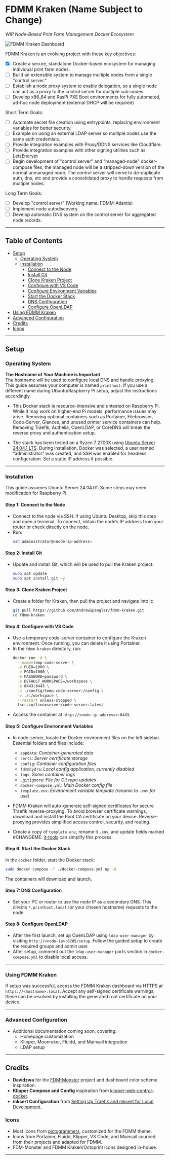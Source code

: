 
# FDMM Kraken (Name Subject to Change)

*WIP Node-Based Print Farm Management Docker Ecosystem*

![FDMM Kraken Dashboard](https://raw.githubusercontent.com/AndrewSpangler/fdmm-kraken/refs/heads/main/docu/screenshot.png)

FDMM Kraken is an evolving project with these key objectives:
 - [x] Create a secure, standalone Docker-based ecosystem for managing individual print farm nodes.
 - [ ] Build an extensible system to manage multiple nodes from a single "control server."
 - [ ] Establish a node proxy system to enable delegation, so a single node can act as a proxy to the control server for multiple sub-nodes.
 - [ ] Develop x86_64 and RasPi PXE Boot environments for fully automated, ad-hoc node deployment (external DHCP will be required)

Short Term Goals:
 - [ ] Automate secret file creation using entrypoints, replacing environment variables for better security.
 - [ ] Example on using an external LDAP server so multiple nodes use the same auth credentials.
 - [ ] Provide integration examples with Proxy/DDNS services like Cloudflare. 
 - [ ] Provide integration examples with other signing utilities such as LetsEncrypt
 - [ ] Begin development of "control server" and "managed-node" docker-compose files, the managed node will be a stripped-down version of the normal unmanaged node. The control server will serve to de-duplicate auth, dns, etc and provide a consolidated proxy to handle requests from multiple nodes.

Long Term Goals:
 - [ ] Develop "control server" (Working name: FDMM-Atlantis)
 - [ ] Implement node autodiscovery.
 - [ ] Develop automatic DNS system on the control server for aggregated node records.

---

## Table of Contents

- [Setup](#setup)
  - [Operating System](#operating-system)
  - [Installation](#installation)
    - [Connect to the Node](#step-1-connect-to-the-node)
    - [Install Git](#step-2-install-git)
    - [Clone Kraken Project](#step-3-clone-kraken-project)
    - [Configure with VS Code](#step-4-configure-with-vs-code)
    - [Configure Environment Variables](#step-5-configure-environment-variables)
    - [Start the Docker Stack](#step-6-start-the-docker-stack)
    - [DNS Configuration](#step-7-dns-configuration)
    - [Configure OpenLDAP](#step-8-configure-openldap)
- [Using FDMM Kraken](#using-fdmm-kraken)
- [Advanced Configuration](#advanced-configuration)
- [Credits](#credits)
- [Icons](#icons)

---

## Setup

### Operating System

**The Hostname of Your Machine is Important**  
The hostname will be used to configure local DNS and handle proxying. This guide assumes your computer is named `printhost`. If you use a different name during Ubuntu/Raspberry Pi setup, adjust the instructions accordingly.

 - This Docker stack is resource-intensive and untested on Raspberry Pi. While it may work on higher-end Pi models, performance issues may arise. Removing optional containers such as Portainer, Filebrowser, Code-Server, Glances, and unused printer service containers can help. Removing Traefik, Authelia, OpenLDAP, or CoreDNS will break the reverse proxy and authentication setup.

 - The stack has been tested on a Ryzen 7 2700X using [Ubuntu Server 24.04.1 LTS](https://ubuntu.com/download/server). During installation, Docker was selected, a user named “administrator” was created, and SSH was enabled for headless configuration. Set a static IP address if possible.

---

### Installation

This guide assumes Ubuntu Server 24.04.01. Some steps may need modification for Raspberry Pi.

#### Step 1: Connect to the Node
 - Connect to the node via SSH. If using Ubuntu Desktop, skip this step and open a terminal. To connect, obtain the node’s IP address from your router or check directly on the node.
 - Run:  
   ```bash
   ssh administrator@<node-ip-address>
   ```

#### Step 2: Install Git
 - Update and install Git, which will be used to pull the Kraken project:
   ```bash
   sudo apt update
   sudo apt install git -y
   ```

#### Step 3: Clone Kraken Project
 - Create a folder for Kraken, then pull the project and navigate into it:
   ```bash
   git pull https://github.com/AndrewSpangler/fdmm-kraken.git
   cd fdmm-kraken
   ```

#### Step 4: Configure with VS Code
 - Use a temporary code-server container to configure the Kraken environment. Once running, you can delete it using Portainer.
 - In the `fdmm-kraken` directory, run:
   ```bash
   docker run -d \
     --name=temp-code-server \
     -e PUID=1000 \
     -e PGID=1000 \
     -e PASSWORD=password \
     -e DEFAULT_WORKSPACE=/workspace \
     -p 8443:8443 \
     -v ./config/temp-code-server:/config \
     -v ./:/workspace \
     --restart unless-stopped \
     lscr.io/linuxserver/code-server:latest
   ```
 - Access the container at `http://<node-ip-address>:8443`.

#### Step 5: Configure Environment Variables
 - In code-server, locate the Docker environment files on the left sidebar. Essential folders and files include:
    - `appdata`: *Container-generated data*
    - `certs`: *Server certificate storage*
    - `config`: *Container configuration files*
    - `fdmmhydra`: *Local config application, currently disabled*
    - `logs`: *Some container logs*
    - `.gitignore`: *File for Git repo updates*
    - `docker-compose.yml`: *Main Docker config file*
    - `template.env`: *Environment variable template (rename to `.env` for use)*

 - FDMM Kraken will auto-generate self-signed certificates for secure Traefik reverse-proxying. To avoid browser certificate warnings, download and install the Root CA certificate on your device. Reverse-proxying provides simplified access control, security, and routing.

 - Create a copy of `template.env`, rename it `.env`, and update fields marked #CHANGEME. [it-tools](https://it-tools.tech/token-generator) can simplify this process.

#### Step 6: Start the Docker Stack
In the `docker` folder, start the Docker stack:
```bash
sudo docker compose -f ./docker-compose.yml up -d
```
The containers will download and launch.

#### Step 7: DNS Configuration
 - Set your PC or router to use the node IP as a secondary DNS. This directs `*.printhost.local` (or your chosen hostname) requests to the node.

#### Step 8: Configure OpenLDAP
 - After the first launch, set up OpenLDAP using `ldap-user-manager` by visiting `http://<node-ip>:8785/setup`. Follow the guided setup to create the required groups and admin user.
 - After setup, comment out the `ldap-user-manager` ports section in `docker-compose.yml` to disable local access.

---

### Using FDMM Kraken

If setup was successful, access the FDMM Kraken dashboard via HTTPS at `https://<hostname>.local`. Accept any self-signed certificate warnings; these can be resolved by installing the generated root certificate on your device.

---

### Advanced Configuration
 - Additional documentation coming soon, covering:
   - Homepage customization
   - Klipper, Moonraker, Fluidd, and Mainsail integration
   - LDAP setup

---

## Credits
 - **Davidzwa** for the [FDM-Monster](https://github.com/fdm-monster/fdm-monster) project and dashboard color scheme inspiration.
 - **Klipper Compose and Config** inspiration from [klipper-web-control-docker](https://github.com/dimalo/klipper-web-control-docker).
 - **mkcert Configuration** from [Setting Up Traefik and mkcert for Local Development](https://dev.to/agusrdz/setting-up-traefik-and-mkcert-for-local-development-48j5).

### Icons
 - Most icons from [pictogrammers](https://pictogrammers.com/), customized for the FDMM theme.
 - Icons from Portainer, Fluidd, Klipper, VS Code, and Mainsail sourced from their projects and adapted for FDMM.
 - FDM-Monster and FDMM Kraken/Octoprint icons designed in-house.

---